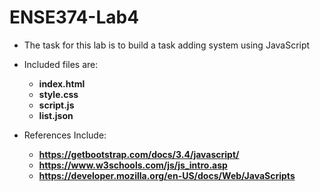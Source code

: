 # ENSE374-Lab4
* The task for this lab is to build a task adding system using JavaScript
* Included files are: 
    * **index.html**
    * **style.css**
    * **script.js**
    * **list.json**

* References Include:
    * **https://getbootstrap.com/docs/3.4/javascript/**
    * **https://www.w3schools.com/js/js_intro.asp**
    * **https://developer.mozilla.org/en-US/docs/Web/JavaScripts**